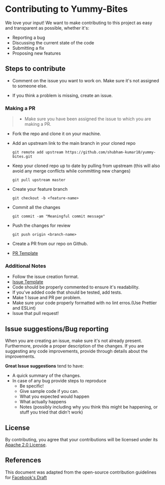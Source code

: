 # Contributing to Yummy-Bites

We love your input! We want to make contributing to this project as easy and transparent as possible, whether it's:

- Reporting a bug
- Discussing the current state of the code
- Submitting a fix
- Proposing new features

## Steps to contribute

* Comment on the issue you want to work on. Make sure it's not assigned to someone else.

* If you think a problem is missing, create an issue.

### Making a PR

> - Make sure you have been assigned the issue to which you are making a PR.

* Fork the repo and clone it on your machine.
* Add an upstream link to the main branch in your cloned repo
    ```
    git remote add upstream https://github.com/shubham-kumar10/yummy-bites.git
    ```
* Keep your cloned repo up to date by pulling from upstream (this will also avoid any merge conflicts while committing new changes)
    ```
    git pull upstream master
    ```
* Create your feature branch
    ```
    git checkout -b <feature-name>
    ```
* Commit all the changes
    ```
    git commit -am "Meaningful commit message"
    ```
* Push the changes for review
    ```
    git push origin <branch-name>
    ```
* Create a PR from our repo on Github.

* [PR Template](https://github.com/shubham-kumar10/yummy-bites/tree/master/.github/PULL_REQUEST_TEMPLATE)


### Additional Notes
* Follow the issue creation format.
* [Issue Template](https://github.com/shubham-kumar10/yummy-bites/tree/master/.github/ISSUE_TEMPLATE)
* Code should be properly commented to ensure it's readability.
* If you've added code that should be tested, add tests. 
* Make 1 Issue and PR per problem. 
* Make sure your code properly formatted with no lint erros.(Use Prettier and ESLint)
* Issue that pull request!

## Issue suggestions/Bug reporting

When you are creating an issue, make sure it's not already present. Furthermore, provide a proper description of the changes. If you are suggesting any code improvements, provide through details about the improvements.

**Great Issue suggestions** tend to have:

- A quick summary of the changes.
- In case of any bug provide steps to reproduce
  - Be specific!
  - Give sample code if you can. 
  - What you expected would happen
  - What actually happens
  - Notes (possibly including why you think this might be happening, or stuff you tried that didn't work)


## License

By contributing, you agree that your contributions will be licensed under its  [Apache 2.0 License](https://github.com/shubham-kumar10/yummy-bites/blob/master/LICENSE).


## References

This document was adapted from the open-source contribution guidelines for [Facebook's Draft](https://github.com/facebook/draft-js/blob/a9316a723f9e918afde44dea68b5f9f39b7d9b00/CONTRIBUTING.md)
